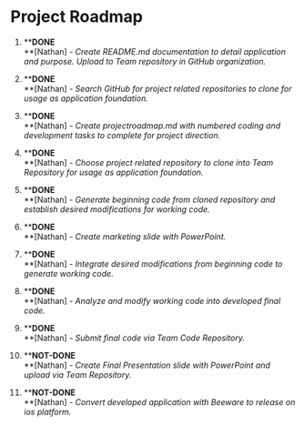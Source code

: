 Project Roadmap
===============
01)  **__DONE__\
    **[Nathan] - *Create README.md documentation to detail application and purpose. Upload to Team repository in GitHub organization.*
    
02)  **__DONE__\
    **[Nathan] - *Search GitHub for project related repositories to clone for usage as application foundation.*
    
03)  **__DONE__\
    **[Nathan] - *Create projectroadmap.md with numbered coding and development tasks to complete for project direction.*
    
04)  **__DONE__\
    **[Nathan] - *Choose project related repository to clone into Team Repository for usage as application foundation.*
    
05)  **__DONE__\
    **[Nathan] - *Generate beginning code from cloned repository and establish desired modifications for working code.*
    
06)  **__DONE__\
    **[Nathan] - *Create marketing slide with PowerPoint.*

07)  **__DONE__\
    **[Nathan] - *Integrate desired modifications from beginning code to generate working code.*
    
08)  **__DONE__\
    **[Nathan] - *Analyze and modify working code into developed final code.*
    
09)  **__DONE__\
    **[Nathan] - *Submit final code via Team Code Repository.*
    
10)  **__NOT-DONE__\
    **[Nathan] - *Create Final Presentation slide with PowerPoint and upload via Team Repository.*
    
11)  **__NOT-DONE__\
    **[Nathan] - *Convert developed application with Beeware to release on ios platform.*
